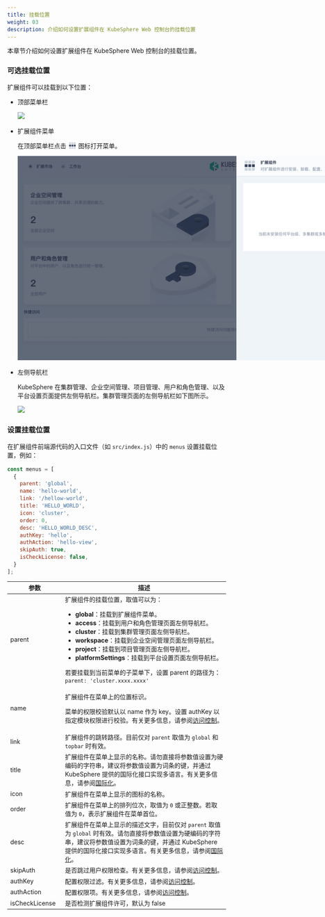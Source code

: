 ```yaml
---
title: 挂载位置
weight: 03
description: 介绍如何设置扩展组件在 KubeSphere Web 控制台的挂载位置
---
```


本章节介绍如何设置扩展组件在 KubeSphere Web 控制台的挂载位置。

### 可选挂载位置

扩展组件可以挂载到以下位置：

* 顶部菜单栏

  <img src="./top-menu.png" style="max-width: 1000px; margin: 0px">

* 扩展组件菜单

  在顶部菜单栏点击 <img src="./grid.svg" style="max-width: 20px; margin: 0px; display: inline; vertical-align: top"> 图标打开菜单。

  <img src="./platform-menu.png" style="max-width: 1000px; margin: 0px">

* 左侧导航栏
  
  KubeSphere 在集群管理、企业空间管理、项目管理、用户和角色管理、以及平台设置页面提供左侧导航栏。集群管理页面的左侧导航栏如下图所示。

  <img src="./navigation-menu.png" style="max-width: 1000px; margin: 0px">

### 设置挂载位置

在扩展组件前端源代码的入口文件（如 `src/index.js`）中的 `menus` 设置挂载位置，例如：

```javascript
const menus = [
  { 
    parent: 'global',
    name: 'hello-world',
    link: '/hellow-world',
    title: 'HELLO_WORLD',
    icon: 'cluster',
    order: 0,
    desc: 'HELLO_WORLD_DESC',
    authKey: 'hello',
    authAction: 'hello-view',
    skipAuth: true,
    isCheckLicense: false,
  }
];
```

<table>
  <colsgroup>
    <col style="width: 25%;">
    <col style="width: 75%;">
  </colsgroup>
  <thead>
    <tr>
      <th>参数</th>
      <th>描述</th>
    </tr>
  <thead>
  <tbody>
    <tr>
      <td>parent</td>
      <td>扩展组件的挂载位置，取值可以为：
        <ul>
          <li><strong>global</strong>：挂载到扩展组件菜单。</li>
          <li><strong>access</strong>：挂载到用户和角色管理页面左侧导航栏。</li>
          <li><strong>cluster</strong>：挂载到集群管理页面左侧导航栏。</li>
          <li><strong>workspace</strong>：挂载到企业空间管理页面左侧导航栏。</li>
          <li><strong>project</strong>：挂载到项目管理页面左侧导航栏。</li>
          <li><strong>platformSettings</strong>：挂载到平台设置页面左侧导航栏。</li>
        </ul>
        若要挂载到当前菜单的子菜单下，设置 parent 的路径为： <code>parent: 'cluster.xxxx.xxxx'</code>
      </td>
    </tr>
    <tr>
      <td>name</td>
      <td>
        <p>扩展组件在菜单上的位置标识。</p>
        <p>菜单的权限校验默认以 name 作为 key。设置 authKey 以指定模块权限进行校验。有关更多信息，请参阅<a href="../access-control">访问控制</a>。 </p>
      </td>
    </tr>
    <tr>
      <td>link</td><td>扩展组件的跳转路径。目前仅对 <code>parent</code> 取值为 <code>global</code> 和 <code>topbar</code> 时有效。</td>
    </tr>
    <tr>
      <td>title</td><td>扩展组件在菜单上显示的名称。请勿直接将参数值设置为硬编码的字符串，建议将参数值设置为词条的键，并通过 KubeSphere 提供的国际化接口实现多语言。有关更多信息，请参阅<a href="../internationalization">国际化</a>。</td>
    </tr>
    <tr>
      <td>icon</td><td>扩展组件在菜单上显示的图标的名称。</td>
    </tr>
    <tr>
      <td>order</td><td>扩展组件在菜单上的排列位次，取值为 <code>0</code> 或正整数。若取值为 <code>0</code>，表示扩展组件在菜单首位。</td>
    </tr>
    <tr>
      <td>desc</td><td>扩展组件在菜单上显示的描述文字，目前仅对 <code>parent</code> 取值为 <code>global</code> 时有效。请勿直接将参数值设置为硬编码的字符串，建议将参数值设置为词条的键，并通过 KubeSphere 提供的国际化接口实现多语言。有关更多信息，请参阅<a href="../internationalization">国际化</a>。</td>
    </tr>
    <tr>
      <td>skipAuth</td><td>是否跳过用户权限检查。有关更多信息，请参阅<a href="../access-control">访问控制</a>。</td>
    </tr>
    <tr>
      <td>authKey</td><td>配置权限过滤。有关更多信息，请参阅<a href="../access-control">访问控制</a>。</td>
    </tr>
    <tr>
      <td>authAction</td><td>配置权限项。有关更多信息，请参阅<a href="../access-control">访问控制</a>。</td>
    </tr>
     <tr>
      <td>isCheckLicense</td>
      <td>是否检测扩展组件许可，默认为 false</td>
    </tr>
  </tbody>
</table>
